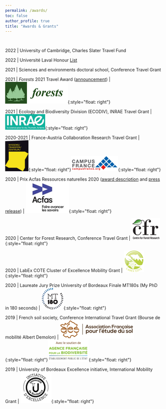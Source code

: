 ```yaml
---
permalink: /awards/
toc: false
author_profile: true
title: "Awards & Grants"
---
```

<br>

2022 | University of Cambridge, Charles Slater Travel Fund

2022 | Université Laval Honour [List](https://www.fesp.ulaval.ca/en/faculty/roll-honor)

2021 | Sciences and environments doctoral school, Conference Travel Grant

2021 | *Forests* 2021 Travel Award ([announcement](https://www.mdpi.com/journal/forests/awards/1006)) | ![](/img/forests_logo.png){:style="float: right"}

2021 | Ecology and Biodiversity Division (ECODIV), INRAE Travel Grant | ![](/img/INRAE_logo.png){:style="float: right"} 

2020-2021 | France-Austria Collaboration Research Travel Grant | ![](/img/WTZ_Logo.png){:style="float: right"}![](/img/campus-france_logo.png){:style="float: right"} 

2020 | Prix Acfas Ressources naturelles 2020 ([award description](https://www.acfas.ca/prix-concours/prix-acfas/2020/prix-ressources-naturelles/tania-maxwell) and [press release](https://nouvelles.ulaval.ca/recherche/michel-boivin-real-vallee-et-tania-maxwell-honores-par-lacfas-a62bacc148c767b97ca839d04506459a?utm_campaign=ulaval&utm_medium=article_share&utm_source=twitter)) | ![](/img/acfas_logo.jpg){:style="float: right"}

2020 | Center for Forest Research, Conference Travel Grant | ![](/img/cfr_logo.png){:style="float: right"}

2020 | LabEx COTE Cluster of Excellence Mobility Grant | ![](/img/LabEx_logo.png){:style="float: right"} 

2020 | Laureate Jury Prize University of Bordeaux Finale MT180s (My PhD in 180 seconds) | ![](/img/MT180s_logo.png){:style="float: right"} 

2019 | French soil society, Conference International Travel Grant (Bourse de mobilité Albert Demolon) | ![](/img/afes_logo.png){:style="float: right"}![](/img/afb_logo.png){:style="float: right"} 

2019 | University of Bordeaux Excellence initiative, International Mobility Grant | ![](/img/IdEx_logo.png){:style="float: right"} 
